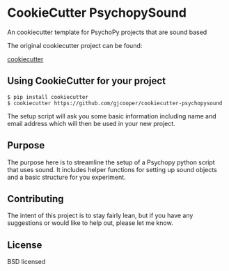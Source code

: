 # CookieCutter PsychopySound

An cookiecutter template for PsychoPy projects that are sound based

The original cookiecutter project can be found:

[cookiecutter](https://github.com/audreyr/cookiecutter)

## Using CookieCutter for your project

    $ pip install cookiecutter
    $ cookiecutter https://github.com/gjcooper/cookiecutter-psychopysound

The setup script will ask you some basic information including name and email address which will then be used in your new project.

## Purpose

The purpose here is to streamline the setup of a Psychopy python script that uses sound. It includes helper functions for setting up sound objects and a basic structure for you experiment.  

Contributing
------------

The intent of this project is to stay fairly lean, but if you have any suggestions or would like to help out, please let me know.

License
-------

BSD licensed

